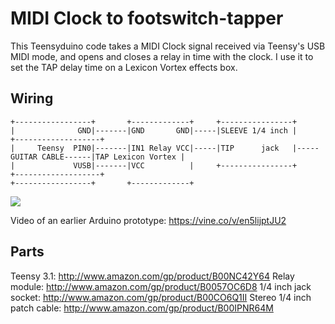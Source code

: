 MIDI Clock to footswitch-tapper
===============================

This Teensyduino code takes a MIDI Clock signal received via Teensy's USB MIDI mode, and opens and closes a relay in time with the clock. I use it to set the TAP delay time on a Lexicon Vortex effects box.

Wiring
------

```
+-----------------+       +-------------+     +----------------+
|              GND|-------|GND       GND|-----|SLEEVE 1/4 inch |                       +-------------------+
|     Teensy  PIN0|-------|IN1 Relay VCC|-----|TIP      jack   |-----GUITAR CABLE------|TAP Lexicon Vortex |
|             VUSB|-------|VCC          |     +----------------+                       +-------------------+
+-----------------+       +-------------+                       
```

<img src="https://farm1.staticflickr.com/375/20043978185_e9fa426ca9_o.jpg">

Video of an earlier Arduino prototype: https://vine.co/v/en5lijptJU2

Parts
-----

Teensy 3.1: http://www.amazon.com/gp/product/B00NC42Y64
Relay module: http://www.amazon.com/gp/product/B0057OC6D8
1/4 inch jack socket: http://www.amazon.com/gp/product/B00CO6Q1II
Stereo 1/4 inch patch cable: http://www.amazon.com/gp/product/B00IPNR64M
